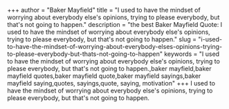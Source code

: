 +++
author = "Baker Mayfield"
title = "I used to have the mindset of worrying about everybody else's opinions, trying to please everybody, but that's not going to happen."
description = "the best Baker Mayfield Quote: I used to have the mindset of worrying about everybody else's opinions, trying to please everybody, but that's not going to happen."
slug = "i-used-to-have-the-mindset-of-worrying-about-everybody-elses-opinions-trying-to-please-everybody-but-thats-not-going-to-happen"
keywords = "I used to have the mindset of worrying about everybody else's opinions, trying to please everybody, but that's not going to happen.,baker mayfield,baker mayfield quotes,baker mayfield quote,baker mayfield sayings,baker mayfield saying,quotes, sayings,quote, saying, motivation"
+++
I used to have the mindset of worrying about everybody else's opinions, trying to please everybody, but that's not going to happen.
